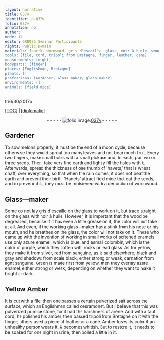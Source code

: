 ```yaml
---
layout: narrative
title: 037v
identifier: p-037v
folio: 037v
annotation: no
author:
mode: tl
editor: GR8975 Seminar Participants
rights: Public Domain
materials: [earth, wormwood, gris d'escaille, glass, noir à huile, wood, degreased, grease, enamels, azure enamel, esmail colombin, rocks, lead glass, silver, sanguine, scale black, Yellow Amber, pulverized salt, pulverized pumice stone, arène, amber, tripoli from Bretagne, leather, Amber, urine]
tools: [file, cord, tripoli from Bretagne, finger, leather, cane]
measurements: [night]
bodyparts: [finger]
places: [Englishman, Bretagne]
plants: []
professions: [Gardener, Glass-maker, glass-maker]
environments: []
animals: [field mice]
---
```


tri6/30/2017p<p><a href="{{ site.baseurl }}/translation/">[TOC]</a> | <a href="{{ site.baseurl }}/texts/p-037v_tc/" target="_blank">[diplomatic]</a></p><div class="folio" align="center">- - - - - <a href="http://gallica.bnf.fr/ark:/12148/btv1b10500001g/f80.image" target="_blank"><img src="https://cu-mkp.github.io/2017-workshop-edition/assets/photo-icon.png" alt="folio image: " style="display:inline-block; margin-bottom:-3px;"/>037v</a> - - - - - </div>  
  

## <span class="pro">Gardener</span>

 
 To sow melons properly, it must be the end of a moon <span class="x">cycle</span>, because otherwise they would sprout too many leaves and not bear much fruit. Every two fingers, make small holes with a small pickaxe and, in each, put two or three seeds. Then, take very fine <span class="m">earth</span> and lightly fill the holes with it. Afterwards, spread the thickness of one thumb of 'havets,' that is wheat chaff, over everything, so that when the rain comes, it does not beat the earth and prevent their birth. 'Hanets' attract <span class="al">field mice</span> that eat the seeds, and to prevent this, they must be moistened with a decoction of <span class="m">wormwood</span>. 
 
 
  

## <span class="pro">Glass—maker</span>

 
 Some do not lay <span class="m">gris d'escaille</span> on the <span class="m">glass</span> to work on it, but trace straight on the <span class="m">glass</span> with <span class="m">noir à huile</span>. However, it is important that the <span class="m">wood</span> be <span class="m">degreased</span>, because if it has even a little <span class="m">grease</span> <span class="x">on it</span>, the color will not take at all. And even, if the working <span class="pro">glass—maker</span> has a stink from his nose or his mouth, and he breathes on the <span class="m">glass</span>, the color will not take on it. Those who came up with the invention of working in small works of softened <span class="m">enamels</span> use only <span class="m">azure enamel</span>, which is blue, and <span class="m">esmail colombin</span>, which is the color of purple, which they soften with <span class="m">rocks</span> or <span class="m">lead glass</span>. As for yellow, they make it from <span class="m">silver</span>, red from <span class="m">sanguine</span>, as is said elsewhere, black and gray and shadows from <span class="m">scale black</span>, either strong or weak, carnation from light <span class="m">sanguine</span>. Green is made first from yellow, then they overlay <span class="m">azure enamel</span>, either strong or weak, depending on whether they want to make it bright or dark. 
 
 
  

## <span class="m">Yellow Amber</span>

 
 It is cut with a <span class="tl">file</span>, then one passes a certain <span class="m">pulverized salt</span> across the surface, which an <span class="pl">Englishman</span> called desramonet. But I believe that this was <span class="m">pulverized pumice stone</span>, for it had the harshness of <span class="m">arène</span>. And with a taut <span class="tl">cord</span>, he polished his <span class="m">amber</span>, then passed <span class="tl"><span class="m">tripoli from <span class="pl">Bretagne</span></span></span> on it with the <span class="tl"><span class="bp">finger</span></span>; others used a piece of <span class="tl"><span class="m">leather</span></span> or a <span class="tl">cane</span>. <span class="m">Amber</span> loses its color if an unhealthy person wears it, & becomes whitish. But to restore it, it needs to be soaked for one <span class="ms"><span class="tmp">night</span></span> in <span class="m">urine</span>, then boiled a little in it. 
 
